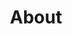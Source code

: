 ---
title: "About"
description: "Get fastest loan with smart way a seating home"
draft: false
layout: "about"

# banner
banner:
  subtitle: "We Are Delta"
  subtitle_color: ""
  title: "Give your team the design mindset & design tools"
  title_color: ""
  description: "Lorem ipsum dolor sit amet, consetetur sadipscing elitr, diam nonumy eirmod tempor invidunt ut labore dolore magna"
  description_color: ""
  button:
    enable: true
    label: "Get started now"
    icon: "fas fa-arrow-right"
    link: "contact/"
  
  image: "images/banner-about.png"

# brands
brands:
  enable: true

# featured_testimonial
featured_testimonial:
  enable: true
  author_image: "images/avatar/invision.jpg"
  review: "“ Companies with high design maturity see cost saving (x4), Revenue gains (x5), and brand and market position improvements to their design. ”"
  review_color: ""
  author_info: '"Design Frontier" from InVision'
  author_info_color: ""

# about_info
about_info:
  enable: true
  image: "images/team-group.jpg"
  subtitle: "We Are Delta"
  subtitle_color: ""
  title: "eaving them less time to The <br> check out competitors into."
  title_color: "white"

# features_box
features_box:
  enable: true
  features_box_item:
    - icon: "fas fa-file-signature"
      title: "Ultimate Guide"
      title_color: ""
      content: "Curabitur aliquet quam id dui posuere blandit. Donec sollicitudin molestie malesuada. Praesent sapien madssa, convallis a pellentesque nec, egestas in faucibus orci luctus et ultrices"
      content_color: ""

    - icon: "fas fa-signature"
      title: "How-to Webinars"
      title_color: ""
      content: "Curabitur aliquet quam id dui posuere blandit. Donec sollicitudin molestie malesuada. Praesent sapien madssa, convallis a pellentesque nec, egestas in faucibus orci luctus et ultrices"
      content_color: ""
      
    - icon: "fas fa-bullhorn"
      title: "workshops & FAQ"
      title_color: ""
      content: "Curabitur aliquet quam id dui posuere blandit. Donec sollicitudin molestie malesuada. Praesent sapien madssa, convallis a pellentesque nec, egestas in faucibus orci luctus et ultrices"
      content_color: ""

# image_and_content_block
image_and_content_block:
  enable: true
  subtitle: "We Are Delta"
  subtitle_color: ""
  title: "Lots of people love us, <br> and we're also."
  title_color: ""
  image: "images/block-image-03.png"
  content_position: "left" # Value will be - "left/right"
  content: "Vestibulum ante ipsum primis in faucibus orci luctus et ultrices posuere cubilia Curae; Donec velit neque, auctor sit amet aliquam vel, ullamcorper sit amet ligula. Vestibulum 

  
  * luctus et ultrices uere cubia Curae Donec verglit

  * Neque auctor congue leo eget malesuada Vivamus

  * Sit amet dui Nulla quis lorem ut libero malesuada feugiat

  * Donec verglit neque, auctor congue leo  malesuada.
  "
  content_color: ""

# customer_info
customer_info:
  enable: true
  subtitle: "We Are Delta"
  subtitle_color: ""
  title: "We care about customers"
  title_color: ""
  block:
  - icon: "fas fa-hands-helping"
    icon_color: ""
    title: "Your design partner now <br> and in the future"
    title_color: ""
    content: "Curabitur arcu erat, accumsan id imperdiet et, porttitor at sem. Quisque velit nisi, pretium ut lacinia in, elementum id enim. Mauris blandit aliquet elit, eget tincidunt nibh pulvinar."
    content_color: ""

  - icon: "fas fa-headset"
    icon_color: ""
    title: "Around the clock <br> support from day one"
    title_color: ""
    content: "Curabitur arcu erat, accumsan id imperdiet et, porttitor at sem. Quisque velit nisi, pretium ut lacinia in, elementum id enim. Mauris blandit aliquet elit, eget tincidunt nibh pulvinar."
    content_color: ""

# our_peoples
our_peoples:
  enable: true
  subtitle: "We Are Delta"
  subtitle_color: ""
  title: "Some of our investors advisors"
  title_color: "white"
  lists:
  - image: "images/avatar/01.jpg"
    name: "Dianne Russell"
    name_color: "white"
    designation: "Binford Ltd."
    designation_color: ""

  - image: "images/avatar/02.jpg"
    name: "Guy Hawkins"
    name_color: "white"
    designation: "Big Kahuna Burger Ltd."
    designation_color: ""

  - image: "images/avatar/03.jpg"
    name: "Jerome Bell"
    name_color: "white"
    designation: "Abstergo Ltd."
    designation_color: ""

  - image: "images/avatar/04.jpg"
    name: "Marvin McKinney"
    name_color: "white"
    designation: "Barone LLC."
    designation_color: ""

  - image: "images/avatar/05.jpg"
    name: "Eleanor Pena"
    name_color: "white"
    designation: "Acme Co."
    designation_color: ""

  - image: "images/avatar/06.jpg"
    name: "Jacob Jones"
    name_color: "white"
    designation: "Abstergo Ltd."
    designation_color: ""

  - image: "images/avatar/07.jpg"
    name: "Guy Hawkins"
    name_color: "white"
    designation: "Binford Ltd."
    designation_color: ""

  - image: "images/avatar/08.jpg"
    name: "Devon Lane"
    name_color: "white"
    designation: "Biffco Enterprises Ltd."
    designation_color: ""


# career
career:
  enable: true
  subtitle: "We Are Delta"
  subtitle_color: ""
  title: "Delta’s Latest opportunities"
  title_color: ""
  content: "Curabitur arcu erat, accumsan id imperdiet et, lacinia in, elementum id enim. Curasfrbitur non nulla sit amet nisl tempus consr fwsrf wvallis "
  content_color: ""
  section: "career" # career data comming form "career.md" page


# call_to_action
call_to_action:
  enable: true
  title: ""
  subtitle: ""
  image: ""
  button_label: ""
  button_link: ""

---